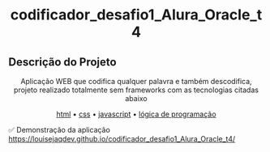 # <h1 align="center">codificador_desafio1_Alura_Oracle_t4</h1>

## Descrição do Projeto
<p align="center">Aplicação WEB que codifica qualquer palavra e também descodifica, projeto realizado totalmente sem frameworks com as tecnologias citadas abaixo</p>
<p align="center">
 <a href="#html">html</a> •
 <a href="#css">css</a> • 
 <a href="#javascript">javascript</a> • 
 <a href="#autor">lógica de programação</a>
</p>
✅ Demonstração da aplicação
<a href="#html">https://louisejaqdev.github.io/codificador_desafio1_Alura_Oracle_t4/</a> 
